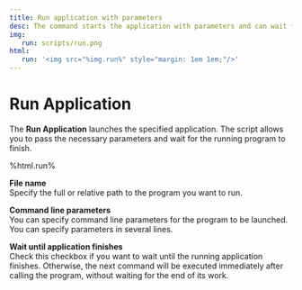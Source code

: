 ```yaml
---
title: Run application with parameters
desc: The command starts the application with parameters and can wait for its completion.
img:
   run: scripts/run.png
html:
   run: '<img src="%img.run%" style="margin: 1em 1em;"/>'
---
```

# Run Application

The **Run Application** launches the specified application. The script allows you to pass the necessary parameters and wait for the running program to finish.

%html.run%

**File name**  
Specify the full or relative path to the program you want to run.

**Command line parameters**  
You can specify command line parameters for the program to be launched. You can specify parameters in several lines.

**Wait until application finishes**  
Check this checkbox if you want to wait until the running application finishes. Otherwise, the next command will be executed immediately after calling the program, without waiting for the end of its work.
